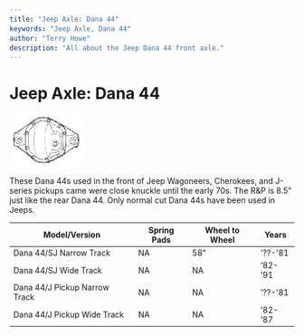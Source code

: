 ```yaml
---
title: "Jeep Axle: Dana 44"
keywords: "Jeep Axle, Dana 44"
author: "Terry Howe"
description: "All about the Jeep Dana 44 front axle."
---
```

# Jeep Axle: Dana 44

[![Dana 44 diff cover](../../img/axle/bwd44_.jpg)](../../img/axle/bwd44.jpg)   

These Dana 44s used in the front of Jeep Wagoneers, Cherokees, and J-series pickups came were close knuckle until the early 70s. The R&P is 8.5" just like the rear Dana 44. Only normal cut Dana 44s have been used in Jeeps.

| Model/Version                 | Spring Pads | Wheel to Wheel | Years   |
|-------------------------------|-------------|----------------|---------|
| Dana 44/SJ Narrow Track       | NA          | 58"            | '??-'81 |
| Dana 44/SJ Wide Track         | NA          | NA             | '82-'91 |
| Dana 44/J Pickup Narrow Track | NA          | NA             | '??-'81 |
| Dana 44/J Pickup Wide Track   | NA          | NA             | '82-'87 |